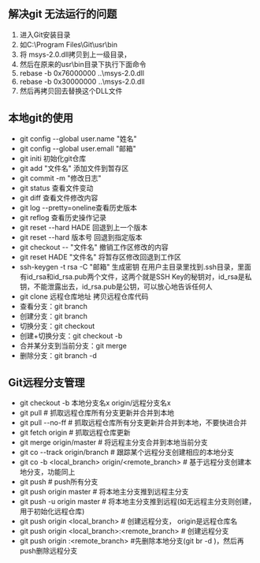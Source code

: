 
## 解决git 无法运行的问题
1. 进入Git安装目录
1. 如C:\Program Files\Git\usr\bin
1. 将 msys-2.0.dll拷贝到上一级目录，
1. 然后在原来的usr\bin目录下执行下面命令
1. rebase -b 0x76000000 ..\msys-2.0.dll
1. rebase -b 0x30000000 ..\msys-2.0.dll
1. 然后再拷贝回去替换这个DLL文件

## 本地git的使用
* git config --global user.name "姓名"
* git config --global user.emall "邮箱"
* git initi 初始化git仓库
* git add "文件名" 添加文件到暂存区
* git commit -m "修改日志"
* git status 查看文件变动
* git diff 查看文件修改内容
* git log --pretty=oneline查看历史版本
* git reflog 查看历史操作记录
* git reset --hard HADE 回退到上一个版本
* git reset --hard 版本号  回退到指定版本
* git checkout -- "文件名" 撤销工作区修改的内容
* git reset HADE "文件名" 将暂存区修改回退到工作区
* ssh-keygen -t rsa -C "邮箱" 生成密钥  在用户主目录里找到.ssh目录，里面有id_rsa和id_rsa.pub两个文件，这两个就是SSH Key的秘钥对，id_rsa是私钥，不能泄露出去，id_rsa.pub是公钥，可以放心地告诉任何人
* git clone 远程仓库地址  拷贝远程仓库代码 
* 查看分支：git branch
* 创建分支：git branch <name>
* 切换分支：git checkout <name>
* 创建+切换分支：git checkout -b <name>
* 合并某分支到当前分支：git merge <name>
* 删除分支：git branch -d <name>

## Git远程分支管理

* git checkout -b 本地分支名x origin/远程分支名x
* git pull # 抓取远程仓库所有分支更新并合并到本地
* git pull --no-ff # 抓取远程仓库所有分支更新并合并到本地，不要快进合并
* git fetch origin # 抓取远程仓库更新
* git merge origin/master # 将远程主分支合并到本地当前分支
* git co --track origin/branch # 跟踪某个远程分支创建相应的本地分支
* git co -b <local_branch> origin/<remote_branch> # 基于远程分支创建本地分支，功能同上
* git push # push所有分支
* git push origin master # 将本地主分支推到远程主分支
* git push -u origin master # 将本地主分支推到远程(如无远程主分支则创建，用于初始化远程仓库)
* git push origin <local_branch> # 创建远程分支， origin是远程仓库名
* git push origin <local_branch>:<remote_branch> # 创建远程分支
* git push origin :<remote_branch> #先删除本地分支(git br -d <branch>)，然后再push删除远程分支
